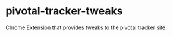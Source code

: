 pivotal-tracker-tweaks
======================

Chrome Extension that provides tweaks to the pivotal tracker site.